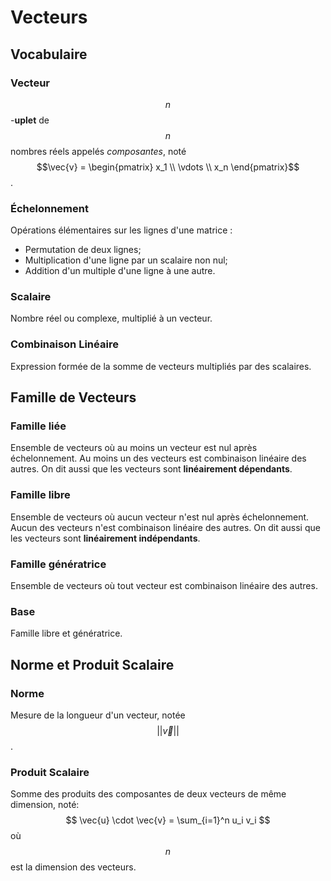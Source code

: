 # Vecteurs

## Vocabulaire

### Vecteur

$$n$$-**uplet** de $$n$$ nombres réels appelés *composantes*, noté $$\vec{v} =
\begin{pmatrix} x_1 \\ \vdots \\ x_n \end{pmatrix}$$.

### Échelonnement

Opérations élémentaires sur les lignes d'une matrice :

- Permutation de deux lignes;
- Multiplication d'une ligne par un scalaire non nul;
- Addition d'un multiple d'une ligne à une autre.

### Scalaire

Nombre réel ou complexe, multiplié à un vecteur.

### Combinaison Linéaire

Expression formée de la somme de vecteurs multipliés par des scalaires.

## Famille de Vecteurs

### Famille liée

Ensemble de vecteurs où au moins un vecteur est nul après échelonnement.
Au moins un des vecteurs est combinaison linéaire des autres.
On dit aussi que les vecteurs sont **linéairement dépendants**.

### Famille libre

Ensemble de vecteurs où aucun vecteur n'est nul après échelonnement.
Aucun des vecteurs n'est combinaison linéaire des autres.
On dit aussi que les vecteurs sont **linéairement indépendants**.

### Famille génératrice

Ensemble de vecteurs où tout vecteur est combinaison linéaire des autres.

### Base

Famille libre et génératrice.

## Norme et Produit Scalaire

### Norme

Mesure de la longueur d'un vecteur, notée
$$||\vec{v}||$$.

### Produit Scalaire

Somme des produits des composantes de deux vecteurs de même dimension,
noté:
$$
\vec{u} \cdot \vec{v} = \sum_{i=1}^n u_i v_i
$$
où $$n$$ est la dimension des vecteurs.
